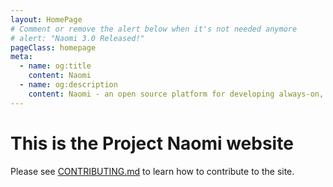 ```yaml
---
layout: HomePage
# Comment or remove the alert below when it's not needed anymore
# alert: "Naomi 3.0 Released!"
pageClass: homepage
meta:
  - name: og:title
    content: Naomi
  - name: og:description
    content: Naomi - an open source platform for developing always-on, voice-controlled applications
---
```


# This is the Project Naomi website

Please see [CONTRIBUTING.md](CONTRIBUTING.md) to learn how to contribute to the site.
